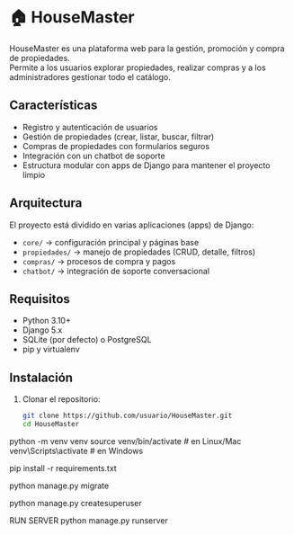 # 🏠 HouseMaster
HouseMaster es una plataforma web para la gestión, promoción y compra de propiedades.  
Permite a los usuarios explorar propiedades, realizar compras y a los administradores gestionar todo el catálogo.
##  Características
- Registro y autenticación de usuarios
- Gestión de propiedades (crear, listar, buscar, filtrar)
- Compras de propiedades con formularios seguros
- Integración con un chatbot de soporte
- Estructura modular con apps de Django para mantener el proyecto limpio
##  Arquitectura
El proyecto está dividido en varias aplicaciones (apps) de Django:

- `core/` → configuración principal y páginas base
- `propiedades/` → manejo de propiedades (CRUD, detalle, filtros)
- `compras/` → procesos de compra y pagos
- `chatbot/` → integración de soporte conversacional
##  Requisitos
- Python 3.10+
- Django 5.x
- SQLite (por defecto) o PostgreSQL
- pip y virtualenv


##  Instalación

1. Clonar el repositorio:
   ```bash
   git clone https://github.com/usuario/HouseMaster.git
   cd HouseMaster

python -m venv venv
source venv/bin/activate   # en Linux/Mac
venv\Scripts\activate      # en Windows

pip install -r requirements.txt

python manage.py migrate

python manage.py createsuperuser

RUN SERVER 
python manage.py runserver

